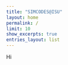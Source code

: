 ```yaml
---
title: "SIMCODES@ISU"
layout: home
permalink: /
limit: 10
show_excerpts: true
entries_layout: list
---
```


Hi

